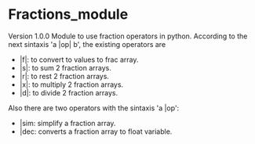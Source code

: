 # Fractions_module
Version 1.0.0
Module to use fraction operators in python.
According to the next sintaxis 'a |op| b', the existing operators are
- |f|: to convert to values to frac array.
- |s|: to sum 2 fraction arrays.
- |r|: to rest 2 fraction arrays.
- |x|: to multiply 2 fraction arrays.
- |d|: to divide 2 fraction arrays.

Also there are two operators with the sintaxis 'a |op':
- |sim: simplify a fraction array.
- |dec: converts a fraction array to float variable.

